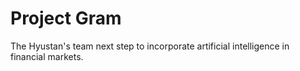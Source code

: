# Project Gram
The Hyustan's team next step to incorporate artificial intelligence in financial markets.
